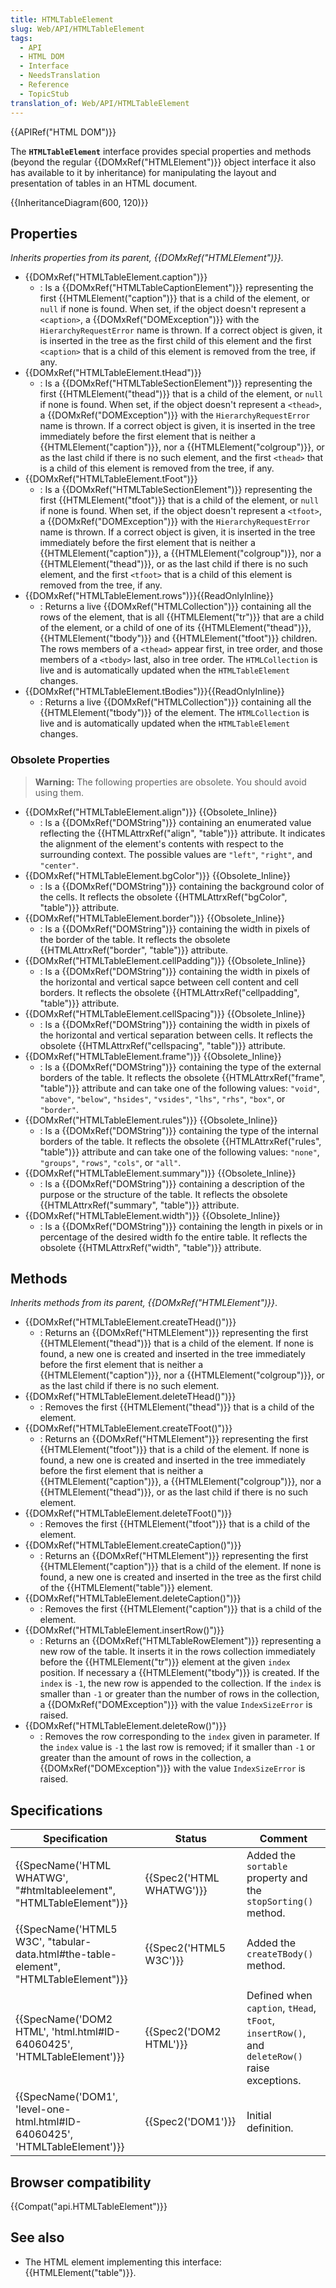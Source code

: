```yaml
---
title: HTMLTableElement
slug: Web/API/HTMLTableElement
tags:
  - API
  - HTML DOM
  - Interface
  - NeedsTranslation
  - Reference
  - TopicStub
translation_of: Web/API/HTMLTableElement
---
```

{{APIRef("HTML DOM")}}

The **`HTMLTableElement`** interface provides special properties and methods (beyond the regular {{DOMxRef("HTMLElement")}} object interface it also has available to it by inheritance) for manipulating the layout and presentation of tables in an HTML document.

{{InheritanceDiagram(600, 120)}}

## Properties

_Inherits properties from its parent, {{DOMxRef("HTMLElement")}}._

- {{DOMxRef("HTMLTableElement.caption")}}
  - : Is a {{DOMxRef("HTMLTableCaptionElement")}} representing the first {{HTMLElement("caption")}} that is a child of the element, or `null` if none is found. When set, if the object doesn't represent a `<caption>`, a {{DOMxRef("DOMException")}} with the `HierarchyRequestError` name is thrown. If a correct object is given, it is inserted in the tree as the first child of this element and the first `<caption>` that is a child of this element is removed from the tree, if any.
- {{DOMxRef("HTMLTableElement.tHead")}}
  - : Is a {{DOMxRef("HTMLTableSectionElement")}} representing the first {{HTMLElement("thead")}} that is a child of the element, or `null` if none is found. When set, if the object doesn't represent a `<thead>`, a {{DOMxRef("DOMException")}} with the `HierarchyRequestError` name is thrown. If a correct object is given, it is inserted in the tree immediately before the first element that is neither a {{HTMLElement("caption")}}, nor a {{HTMLElement("colgroup")}}, or as the last child if there is no such element, and the first `<thead>` that is a child of this element is removed from the tree, if any.
- {{DOMxRef("HTMLTableElement.tFoot")}}
  - : Is a {{DOMxRef("HTMLTableSectionElement")}} representing the first {{HTMLElement("tfoot")}} that is a child of the element, or `null` if none is found. When set, if the object doesn't represent a `<tfoot>`, a {{DOMxRef("DOMException")}} with the `HierarchyRequestError` name is thrown. If a correct object is given, it is inserted in the tree immediately before the first element that is neither a {{HTMLElement("caption")}}, a {{HTMLElement("colgroup")}}, nor a {{HTMLElement("thead")}}, or as the last child if there is no such element, and the first `<tfoot>` that is a child of this element is removed from the tree, if any.
- {{DOMxRef("HTMLTableElement.rows")}}{{ReadOnlyInline}}
  - : Returns a live {{DOMxRef("HTMLCollection")}} containing all the rows of the element, that is all {{HTMLElement("tr")}} that are a child of the element, or a child of one of its {{HTMLElement("thead")}}, {{HTMLElement("tbody")}} and {{HTMLElement("tfoot")}} children. The rows members of a `<thead>` appear first, in tree order, and those members of a `<tbody>` last, also in tree order. The `HTMLCollection` is live and is automatically updated when the `HTMLTableElement` changes.
- {{DOMxRef("HTMLTableElement.tBodies")}}{{ReadOnlyInline}}
  - : Returns a live {{DOMxRef("HTMLCollection")}} containing all the {{HTMLElement("tbody")}} of the element. The `HTMLCollection` is live and is automatically updated when the `HTMLTableElement` changes.

### Obsolete Properties

> **Warning:** The following properties are obsolete. You should avoid using them.

- {{DOMxRef("HTMLTableElement.align")}} {{Obsolete_Inline}}
  - : Is a {{DOMxRef("DOMString")}} containing an enumerated value reflecting the {{HTMLAttrxRef("align", "table")}} attribute. It indicates the alignment of the element's contents with respect to the surrounding context. The possible values are `"left"`, `"right"`, and `"center"`.
- {{DOMxRef("HTMLTableElement.bgColor")}} {{Obsolete_Inline}}
  - : Is a {{DOMxRef("DOMString")}} containing the background color of the cells. It reflects the obsolete {{HTMLAttrxRef("bgColor", "table")}} attribute.
- {{DOMxRef("HTMLTableElement.border")}} {{Obsolete_Inline}}
  - : Is a {{DOMxRef("DOMString")}} containing the width in pixels of the border of the table. It reflects the obsolete {{HTMLAttrxRef("border", "table")}} attribute.
- {{DOMxRef("HTMLTableElement.cellPadding")}} {{Obsolete_Inline}}
  - : Is a {{DOMxRef("DOMString")}} containing the width in pixels of the horizontal and vertical sapce between cell content and cell borders. It reflects the obsolete {{HTMLAttrxRef("cellpadding", "table")}} attribute.
- {{DOMxRef("HTMLTableElement.cellSpacing")}} {{Obsolete_Inline}}
  - : Is a {{DOMxRef("DOMString")}} containing the width in pixels of the horizontal and vertical separation between cells. It reflects the obsolete {{HTMLAttrxRef("cellspacing", "table")}} attribute.
- {{DOMxRef("HTMLTableElement.frame")}} {{Obsolete_Inline}}
  - : Is a {{DOMxRef("DOMString")}} containing the type of the external borders of the table. It reflects the obsolete {{HTMLAttrxRef("frame", "table")}} attribute and can take one of the following values: `"void"`, `"above"`, `"below"`, `"hsides"`, `"vsides"`, `"lhs"`, `"rhs"`, `"box"`, or `"border"`.
- {{DOMxRef("HTMLTableElement.rules")}} {{Obsolete_Inline}}
  - : Is a {{DOMxRef("DOMString")}} containing the type of the internal borders of the table. It reflects the obsolete {{HTMLAttrxRef("rules", "table")}} attribute and can take one of the following values: `"none"`, `"groups"`, `"rows"`, `"cols"`, or `"all"`.
- {{DOMxRef("HTMLTableElement.summary")}} {{Obsolete_Inline}}
  - : Is a {{DOMxRef("DOMString")}} containing a description of the purpose or the structure of the table. It reflects the obsolete {{HTMLAttrxRef("summary", "table")}} attribute.
- {{DOMxRef("HTMLTableElement.width")}} {{Obsolete_Inline}}
  - : Is a {{DOMxRef("DOMString")}} containing the length in pixels or in percentage of the desired width fo the entire table. It reflects the obsolete {{HTMLAttrxRef("width", "table")}} attribute.

## Methods

_Inherits methods from its parent, {{DOMxRef("HTMLElement")}}_.

- {{DOMxRef("HTMLTableElement.createTHead()")}}
  - : Returns an {{DOMxRef("HTMLElement")}} representing the first {{HTMLElement("thead")}} that is a child of the element. If none is found, a new one is created and inserted in the tree immediately before the first element that is neither a {{HTMLElement("caption")}}, nor a {{HTMLElement("colgroup")}}, or as the last child if there is no such element.
- {{DOMxRef("HTMLTableElement.deleteTHead()")}}
  - : Removes the first {{HTMLElement("thead")}} that is a child of the element.
- {{DOMxRef("HTMLTableElement.createTFoot()")}}
  - : Returns an {{DOMxRef("HTMLElement")}} representing the first {{HTMLElement("tfoot")}} that is a child of the element. If none is found, a new one is created and inserted in the tree immediately before the first element that is neither a {{HTMLElement("caption")}}, a {{HTMLElement("colgroup")}}, nor a {{HTMLElement("thead")}}, or as the last child if there is no such element.
- {{DOMxRef("HTMLTableElement.deleteTFoot()")}}
  - : Removes the first {{HTMLElement("tfoot")}} that is a child of the element.
- {{DOMxRef("HTMLTableElement.createCaption()")}}
  - : Returns an {{DOMxRef("HTMLElement")}} representing the first {{HTMLElement("caption")}} that is a child of the element. If none is found, a new one is created and inserted in the tree as the first child of the {{HTMLElement("table")}} element.
- {{DOMxRef("HTMLTableElement.deleteCaption()")}}
  - : Removes the first {{HTMLElement("caption")}} that is a child of the element.
- {{DOMxRef("HTMLTableElement.insertRow()")}}
  - : Returns an {{DOMxRef("HTMLTableRowElement")}} representing a new row of the table. It inserts it in the rows collection immediately before the {{HTMLElement("tr")}} element at the given `index` position. If necessary a {{HTMLElement("tbody")}} is created. If the `index` is `-1`, the new row is appended to the collection. If the `index` is smaller than `-1` or greater than the number of rows in the collection, a {{DOMxRef("DOMException")}} with the value `IndexSizeError` is raised.
- {{DOMxRef("HTMLTableElement.deleteRow()")}}
  - : Removes the row corresponding to the `index` given in parameter. If the `index` value is `-1` the last row is removed; if it smaller than `-1` or greater than the amount of rows in the collection, a {{DOMxRef("DOMException")}} with the value `IndexSizeError` is raised.

## Specifications

| Specification                                                                                                    | Status                           | Comment                                                                                      |
| ---------------------------------------------------------------------------------------------------------------- | -------------------------------- | -------------------------------------------------------------------------------------------- |
| {{SpecName('HTML WHATWG', "#htmltableelement", "HTMLTableElement")}}                     | {{Spec2('HTML WHATWG')}} | Added the `sortable` property and the `stopSorting()` method.                                |
| {{SpecName('HTML5 W3C', "tabular-data.html#the-table-element", "HTMLTableElement")}} | {{Spec2('HTML5 W3C')}}     | Added the `createTBody()` method.                                                            |
| {{SpecName('DOM2 HTML', 'html.html#ID-64060425', 'HTMLTableElement')}}                     | {{Spec2('DOM2 HTML')}}     | Defined when `caption`, `tHead`, `tFoot`, `insertRow()`, and `deleteRow()` raise exceptions. |
| {{SpecName('DOM1', 'level-one-html.html#ID-64060425', 'HTMLTableElement')}}             | {{Spec2('DOM1')}}         | Initial definition.                                                                          |

## Browser compatibility

{{Compat("api.HTMLTableElement")}}

## See also

- The HTML element implementing this interface: {{HTMLElement("table")}}.
